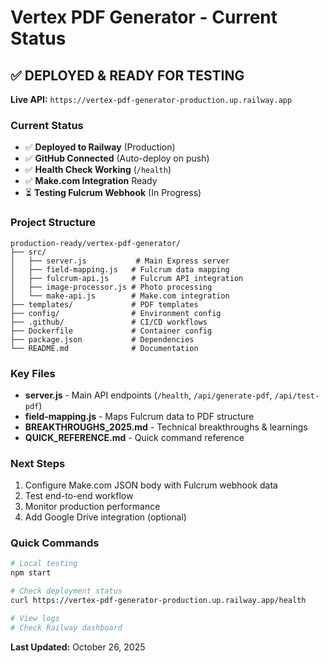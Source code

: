 # Vertex PDF Generator - Current Status

## ✅ DEPLOYED & READY FOR TESTING

**Live API:** `https://vertex-pdf-generator-production.up.railway.app`

### Current Status
- ✅ **Deployed to Railway** (Production)
- ✅ **GitHub Connected** (Auto-deploy on push)
- ✅ **Health Check Working** (`/health`)
- ✅ **Make.com Integration** Ready
- ⏳ **Testing Fulcrum Webhook** (In Progress)

### Project Structure
```
production-ready/vertex-pdf-generator/
├── src/
│   ├── server.js           # Main Express server
│   ├── field-mapping.js   # Fulcrum data mapping
│   ├── fulcrum-api.js     # Fulcrum API integration
│   ├── image-processor.js # Photo processing
│   └── make-api.js        # Make.com integration
├── templates/             # PDF templates
├── config/                # Environment config
├── .github/               # CI/CD workflows
├── Dockerfile             # Container config
├── package.json           # Dependencies
└── README.md              # Documentation
```

### Key Files
- **server.js** - Main API endpoints (`/health`, `/api/generate-pdf`, `/api/test-pdf`)
- **field-mapping.js** - Maps Fulcrum data to PDF structure
- **BREAKTHROUGHS_2025.md** - Technical breakthroughs & learnings
- **QUICK_REFERENCE.md** - Quick command reference

### Next Steps
1. Configure Make.com JSON body with Fulcrum webhook data
2. Test end-to-end workflow
3. Monitor production performance
4. Add Google Drive integration (optional)

### Quick Commands
```bash
# Local testing
npm start

# Check deployment status
curl https://vertex-pdf-generator-production.up.railway.app/health

# View logs
# Check Railway dashboard
```

**Last Updated:** October 26, 2025
